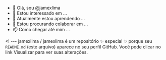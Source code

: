 - 👋 Olá, sou @jamexlima
- 👀 Estou interessado em ...
- 🌱 Atualmente estou aprendendo ...
- 💞️ Estou procurando colaborar em ...
- 📫 Como chegar até mim ...

<! ---
jamexlima / jamexlima é um repositório ✨ especial ✨ porque seu `README.md` (este arquivo) aparece no seu perfil GitHub.
Você pode clicar no link Visualizar para ver suas alterações.
